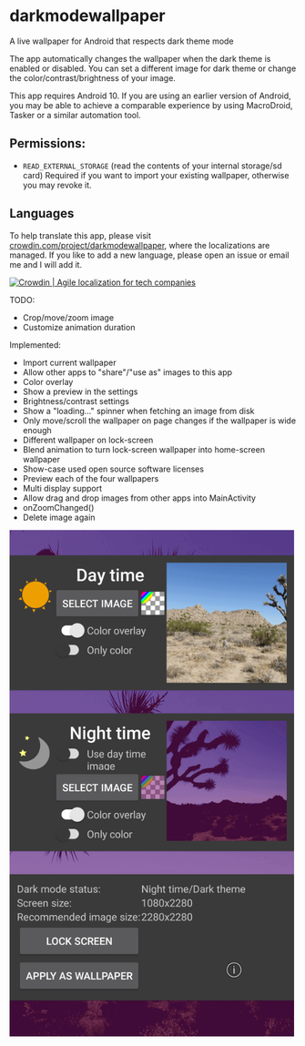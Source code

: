 # darkmodewallpaper
A live wallpaper for Android that respects dark theme mode

The app automatically changes the wallpaper when the dark theme is enabled or disabled.
You can set a different image for dark theme or change the color/contrast/brightness of
your image.

This app requires Android 10. If you are using an earlier version of Android, you may be able to
achieve a comparable experience by using MacroDroid, Tasker or a similar automation tool.

## Permissions:
*   `READ_EXTERNAL_STORAGE` (read the contents of your internal storage/sd card)
    Required if you want to import your existing wallpaper, otherwise you may revoke it.

## Languages

To help translate this app, please visit [crowdin.com/project/darkmodewallpaper](https://crwd.in/darkmodewallpaper?utm_source=badge&utm_medium=referral&utm_campaign=badge-add-on), where the localizations are managed. If you like to add a new language, please open an issue or email me and I will add it.

<a href="https://crwd.in/darkmodewallpaper?utm_source=badge&utm_medium=referral&utm_campaign=badge-add-on" rel="nofollow"><img style="width:140;height:40px" src="https://badges.crowdin.net/badge/dark/crowdin-on-light.png" srcset="https://badges.crowdin.net/badge/dark/crowdin-on-light.png 1x,https://badges.crowdin.net/badge/crowdin-on-light@2x.png 2x"  alt="Crowdin | Agile localization for tech companies" /></a>

TODO:
*   Crop/move/zoom image
*   Customize animation duration

Implemented:
*   Import current wallpaper
*   Allow other apps to "share"/"use as" images to this app
*   Color overlay
*   Show a preview in the settings
*   Brightness/contrast settings
*   Show a "loading..." spinner when fetching an image from disk
*   Only move/scroll the wallpaper on page changes if the wallpaper is wide enough
*   Different wallpaper on lock-screen
*   Blend animation to turn lock-screen wallpaper into home-screen wallpaper
*   Show-case used open source software licenses
*   Preview each of the four wallpapers
*   Multi display support
*   Allow drag and drop images from other apps into MainActivity
*   onZoomChanged()
*   Delete image again

<img src="/fastlane/metadata/android/en-US/images/phoneScreenshots/1_en-US.png" width="500" />
